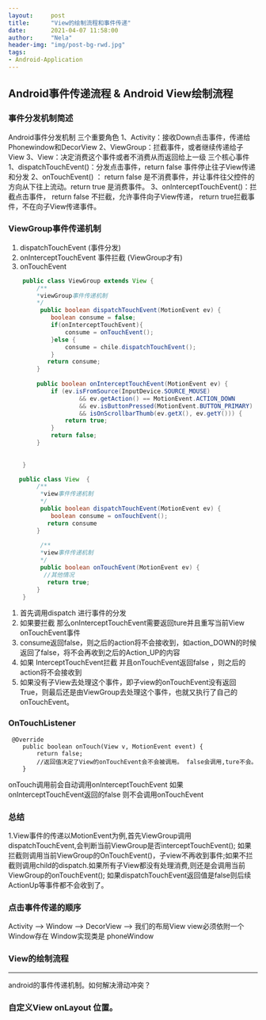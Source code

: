 ```yaml
---
layout:     post
title:      "View的绘制流程和事件传递"
date:       2021-04-07 11:58:00
author:     "Nela"
header-img: "img/post-bg-rwd.jpg"
tags:
- Android-Application
---
```


## Android事件传递流程 & Android View绘制流程

### 事件分发机制简述

Android事件分发机制
三个重要角色
1、Activity：接收Down点击事件，传递给Phonewindow和DecorView
2、ViewGroup：拦截事件，或者继续传递给子View
3、View：决定消费这个事件或者不消费从而返回给上一级
三个核心事件
1、dispatchTouchEvent()：分发点击事件，return false 事件停止往子View传递和分发
2、onTouchEvent() ： return false 是不消费事件，并让事件往父控件的方向从下往上流动。return true 是消费事件。
3、onInterceptTouchEvent()：拦截点击事件， return false 不拦截，允许事件向子View传递， return true拦截事件，不在向子View传递事件。

### ViewGroup事件传递机制

1. dispatchTouchEvent (事件分发)
2. onInterceptTouchEvent 事件拦截 (ViewGroup才有)
3. onTouchEvent

```java
    public class ViewGroup extends View {  
        /**
        *viewGroup事件传递机制
        */
         public boolean dispatchTouchEvent(MotionEvent ev) {
            boolean consume = false;
            if(onInterceptTouchEvent){
                consume = onTouchEvent();
            }else {
                consume = chile.dispatchTouchEvent();
            }
           return consume;
        }
        
        public boolean onInterceptTouchEvent(MotionEvent ev) {
            if (ev.isFromSource(InputDevice.SOURCE_MOUSE)
                    && ev.getAction() == MotionEvent.ACTION_DOWN
                    && ev.isButtonPressed(MotionEvent.BUTTON_PRIMARY)
                    && isOnScrollbarThumb(ev.getX(), ev.getY())) {
                return true;
            }
            return false;
        }
        
        
    }
```

```java 
   public class View  {  
        /**
         *view事件传递机制
         */
         public boolean dispatchTouchEvent(MotionEvent ev) {
            boolean consume = onTouchEvent();
           return consume
        }
        
         /**
         *view事件传递机制
         */
         public boolean onTouchEvent(MotionEvent ev) {
          //其他情况
           return true;
        }
    }

```

1. 首先调用dispatch 进行事件的分发
2. 如果要拦截 那么onInterceptTouchEvent需要返回ture并且重写当前View onTouchEvent事件
3. consume返回false，则之后的action将不会接收到，如action_DOWN的时候返回了false，将不会再收到之后的Action_UP的内容
4. 如果 InterceptTouchEvent拦截 并且onTouchEvent返回false ，则之后的action将不会接收到
5. 如果没有子View去处理这个事件，即子view的onTouchEvent没有返回True，则最后还是由ViewGroup去处理这个事件，也就又执行了自己的onTouchEvent。

### OnTouchListener

```
 @Override
    public boolean onTouch(View v, MotionEvent event) {
        return false;
        //返回值决定了View的onTouchEvent会不会被调用。 false会调用,ture不会。
    }

```

onTouch调用前会自动调用onInterceptTouchEvent 如果onInterceptTouchEvent返回的false
则不会调用onTouchEvent

### 总结

1.View事件的传递以MotionEvent为例,首先ViewGroup调用dispatchTouchEvent,会判断当前ViewGroup是否interceptTouchEvent();
如果拦截则调用当前ViewGroup的OnTouchEvent()，子view不再收到事件;如果不拦截则调用child的dispatch.如果所有子View都没有处理消费,则还是会调用当前ViewGroup的onTouchEvent();
如果dispatchTouchEvent返回值是false则后续ActionUp等事件都不会收到了。

### 点击事件传递的顺序

Activity --> Window --> DecorView --> 我们的布局View
view必须依附一个Window存在 
Window实现类是 phoneWindow

### View的绘制流程
****
android的事件传递机制。如何解决滑动冲突？


### 自定义View onLayout 位置。
